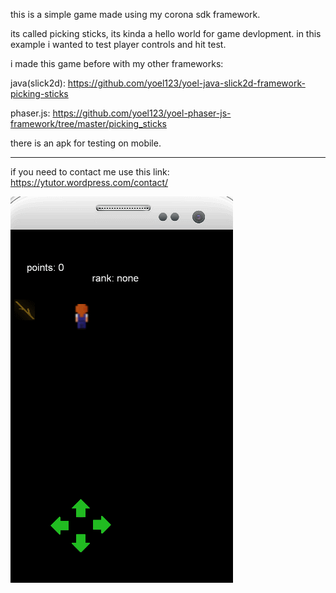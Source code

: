 this is a simple game made using my corona sdk framework. 

its called picking sticks, its kinda a hello world for game devlopment.
in this example i wanted to test player controls and hit test.

i made this game before with my other frameworks:

java(slick2d):
https://github.com/yoel123/yoel-java-slick2d-framework-picking-sticks

phaser.js:
https://github.com/yoel123/yoel-phaser-js-framework/tree/master/picking_sticks

there is an apk for testing on mobile.

----------------------------------------

if you need to contact me use this link:
https://ytutor.wordpress.com/contact/

![gif 1](https://github.com/yoel123/corona-sdk-picking-sticks/blob/master/picking.gif?raw=true)
